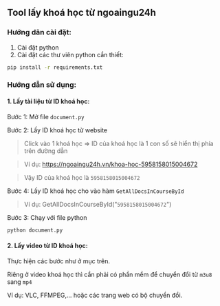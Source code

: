 ## Tool lấy khoá học từ ngoaingu24h

### Hướng dãn cài đặt:
1. Cài đặt python
2. Cài đặt các thư viên python cần thiết:
```bash
pip install -r requirements.txt
```
### Hướng dẫn sử dụng:
#### 1. Lấy tài liệu từ ID khoá học:
Bước 1: Mở file `document.py`

Bước 2: Lấy ID khoá học từ website
> Click vào 1 khoá học => ID của khoá học là 1 con số sẽ hiển thị phía trên đường dẫn

> Ví dụ: https://ngoaingu24h.vn/khoa-hoc-5958158015004672

> Vậy ID của khoá học là `5958158015004672`

Bước 4: Lấy ID khoá học cho vào hàm `GetAllDocsInCourseById`
> Ví dụ:  GetAllDocsInCourseById("`5958158015004672`")

Bước 3: Chạy với file python
```bash
python document.py
```
#### 2. Lấy video từ ID khoá học:
Thực hiện các bước như ở mục trên.

Riêng ở video khoá học thì cần phải có phần mềm để chuyển đổi từ `m3u8` sang `mp4`

Ví dụ: VLC, FFMPEG,... hoặc các trang web có bộ chuyển đổi.

